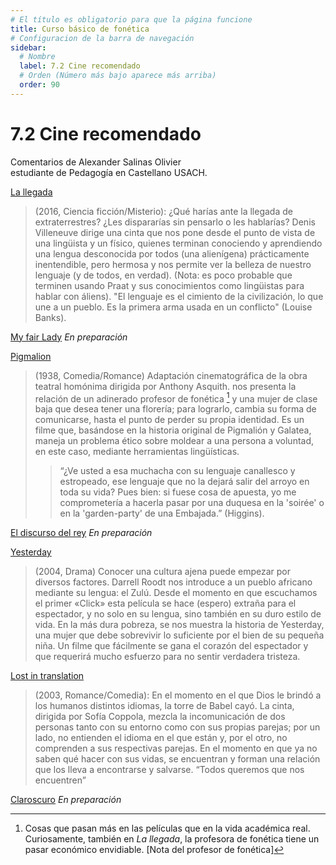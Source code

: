 ```yaml
---
# El título es obligatorio para que la página funcione
title: Curso básico de fonética
# Configuracion de la barra de navegación
sidebar:
  # Nombre
  label: 7.2 Cine recomendado
  # Orden (Número más bajo aparece más arriba)
  order: 90
---
```

# 7.2 Cine recomendado

Comentarios de Alexander Salinas Olivier<br>
estudiante de Pedagogía en Castellano USACH.

[La llegada](https://www.filmaffinity.com/cl/film420650.html) 

> (2016, Ciencia ficción/Misterio):
> ¿Qué harías ante la llegada de extraterrestres? ¿Les dispararías sin pensarlo o les hablarías?
> Denis Villeneuve dirige una cinta que nos pone desde el punto de vista de una lingüista y un físico, quienes terminan conociendo y
 aprendiendo una lengua desconocida por todos (una alienígena) prácticamente inentendible, pero hermosa y nos permite ver la belleza de nuestro lenguaje (y de todos, en verdad).
> (Nota: es poco probable que terminen usando Praat y sus conocimientos como lingüistas para hablar con áliens).
> "El lenguaje es el cimiento de la civilización, lo que une a un pueblo. Es la primera arma usada en un conflicto" (Louise Banks).

[My fair Lady](https://www.filmaffinity.com/cl/film317417.html)
*En preparación*

[Pigmalion](https://youtu.be/LpbFN4hiISY?si=jvwnT5sbS8qv5KGE)

> (1938, Comedia/Romance)
> Adaptación cinematográfica de la obra teatral homónima dirigida por Anthony Asquith. nos presenta la relación de un adinerado profesor de fonética [^1] y una mujer de clase baja que desea tener una florería; para lograrlo, cambia su forma de comunicarse, hasta el punto de perder su propia identidad.
> Es un filme que, basándose en la historia original de Pigmalión y Galatea, maneja un problema ético sobre moldear a una persona a voluntad, en este caso, mediante herramientas lingüísticas.
>> “¿Ve usted a esa muchacha con su lenguaje canallesco y estropeado, ese lenguaje que no la dejará salir del arroyo en toda su vida? Pues bien: si fuese cosa de apuesta, yo me comprometería a hacerla pasar por una duquesa en la 'soirée' o en la 'garden-party' de una Embajada.”
>> (Higgins).
[^1]: Cosas que pasan más en las películas que en la vida académica real. Curiosamente, también en *La llegada*, la profesora de fonética tiene un pasar económico envidiable. [Nota del profesor de fonética]

[El discurso del rey](https://www.filmaffinity.com/cl/film968462.html)
*En preparación*


[Yesterday](https://www.filmaffinity.com/cl/film476862.html)

> (2004, Drama)
> Conocer una cultura ajena puede empezar por diversos factores. Darrell Roodt nos introduce a un pueblo africano mediante su lengua: el Zulú. Desde el momento en que escuchamos el primer «Click» esta película se hace (espero) extraña para el espectador, y no solo en su lengua, sino también en su duro estilo de vida. 
> En la más dura pobreza, se nos muestra la historia de Yesterday, una mujer que debe sobrevivir lo suficiente por el bien de su pequeña niña. Un filme que fácilmente se gana el corazón del espectador y que requerirá mucho esfuerzo para no sentir verdadera tristeza.



[Lost in translation](https://www.filmaffinity.com/cl/film587836.html)

> (2003, Romance/Comedia):
> En el momento en el que Dios le brindó a los humanos distintos idiomas, la torre de Babel cayó.
> La cinta, dirigida por Sofía Coppola, mezcla la incomunicación de dos personas tanto con su entorno como con sus propias parejas; por un  lado, no entienden el idioma en el que están y, por el otro, no comprenden a sus respectivas parejas. En el momento en que ya no saben qué hacer con sus vidas, se encuentran y forman una relación que los lleva a encontrarse y salvarse.
> “Todos queremos que nos encuentren”

[Claroscuro](https://periodicoirreverentes.org/2017/07/03/claroscuro/)
*En preparación*
